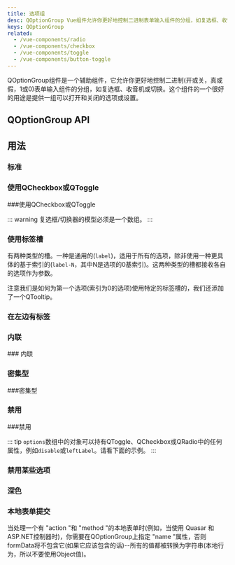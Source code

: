 ```yaml
---
title: 选项组
desc: QOptionGroup Vue组件允许你更好地控制二进制表单输入组件的分组，如复选框、收音机或切换。
keys: QOptionGroup
related:
  - /vue-components/radio
  - /vue-components/checkbox
  - /vue-components/toggle
  - /vue-components/button-toggle
---
```


QOptionGroup组件是一个辅助组件，它允许你更好地控制二进制(开或关，真或假，1或0)表单输入组件的分组，如复选框、收音机或切换。这个组件的一个很好的用途是提供一组可以打开和关闭的选项或设置。

## QOptionGroup API

<doc-api file="QOptionGroup" />

## 用法

### 标准

<doc-example title="标准" file="QOptionGroup/Standard" />

### 使用QCheckbox或QToggle

<doc-example title="使用复选框" file="QOptionGroup/Checkbox" /> ###使用QCheckbox或QToggle

::: warning
复选框/切换器的模型必须是一个数组。
:::

<doc-example title="使用切换器" file="QOptionGroup/Toggle" />

### 使用标签槽 <q-badge align="top" color="brand-primary" label="v2.2+" />

有两种类型的槽。一种是通用的(`label`)，适用于所有的选项，除非使用一种更具体的基于索引的(`label-N`，其中N是选项的0基索引)。这两种类型的槽都接收各自的选项作为参数。

注意我们是如何为第一个选项(索引为0的选项)使用特定的标签槽的，我们还添加了一个QTooltip。

<doc-example title="标签槽" file="QOptionGroup/LabelSlots" />

### 在左边有标签

<doc-example title="在左边有选项标签" file="QOptionGroup/Label" />

### 内联

<doc-example title="内联" file="QOptionGroup/Inline" /> ### 内联

### 密集型

<doc-example title="密集和内联" file="QOptionGroup/DenseInline" /> ###密集型

### 禁用

<doc-example title="禁用" file="QOptionGroup/Disable" /> ###禁用

::: tip
`options`数组中的对象可以持有QToggle、QCheckbox或QRadio中的任何属性，例如`disable`或`leftLabel`。请看下面的示例。
:::

### 禁用某些选项

<doc-example title="禁用某些选项" file="QOptionGroup/DisableCertainOptions" />

### 深色

<doc-example title="在黑暗的背景下" file="QOptionGroup/Dark" dark />

### 本地表单提交

当处理一个有 "action "和 "method "的本地表单时(例如，当使用 Quasar 和ASP.NET控制器时)，你需要在QOptionGroup上指定 "name "属性，否则formData将不包含它(如果它应该包含的话)--所有的值都被转换为字符串(本地行为，所以不要使用Object值)。

<doc-example title="本地表单" file="QOptionGroup/NativeForm" />

